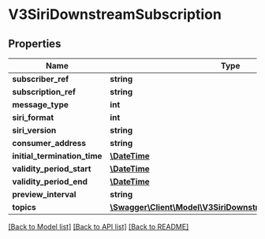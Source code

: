 # V3SiriDownstreamSubscription

## Properties
Name | Type | Description | Notes
------------ | ------------- | ------------- | -------------
**subscriber_ref** | **string** |  | [optional] 
**subscription_ref** | **string** |  | [optional] 
**message_type** | **int** |  | [optional] 
**siri_format** | **int** |  | [optional] 
**siri_version** | **string** |  | [optional] 
**consumer_address** | **string** |  | [optional] 
**initial_termination_time** | [**\DateTime**](\DateTime.md) |  | [optional] 
**validity_period_start** | [**\DateTime**](\DateTime.md) |  | [optional] 
**validity_period_end** | [**\DateTime**](\DateTime.md) |  | [optional] 
**preview_interval** | **string** |  | [optional] 
**topics** | [**\Swagger\Client\Model\V3SiriDownstreamSubscriptionTopic[]**](V3SiriDownstreamSubscriptionTopic.md) |  | [optional] 

[[Back to Model list]](../README.md#documentation-for-models) [[Back to API list]](../README.md#documentation-for-api-endpoints) [[Back to README]](../README.md)


